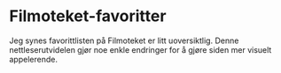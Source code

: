 # Filmoteket-favoritter
Jeg synes favorittlisten på Filmoteket er litt uoversiktlig. Denne nettleserutvidelen gjør noe enkle endringer for å gjøre siden mer visuelt appelerende.
